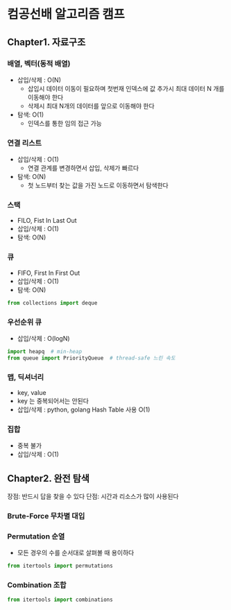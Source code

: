 # 컴공선배 알고리즘 캠프

## Chapter1. 자료구조

### 배열, 벡터(동적 배열)

- 삽입/삭제 : O(N)
    - 삽입시 데이터 이동이 필요하며 첫번재 인덱스에 값 추가시 최대 데이터 N 개를 이동해야 한다
    - 삭제시 최대 N개의 데이터를 앞으로 이동해야 한다
- 탐색: O(1)
    - 인덱스를 통한 임의 접근 가능

### 연결 리스트

- 삽입/삭제 : O(1)
    - 연결 관계를 변경하면서 삽입, 삭제가 빠르다
- 탐색: O(N)
    - 첫 노드부터 찾는 값을 가진 노드로 이동하면서 탐색한다

### 스택

- FILO, Fist In Last Out
- 삽입/삭제 : O(1)
- 탐색: O(N)

### 큐

- FIFO, First In First Out
- 삽입/삭제 : O(1)
- 탐색: O(N)

```python
from collections import deque
```

### 우선순위 큐

- 삽입/삭제 : O(logN)

```python
import heapq  # min-heap
from queue import PriorityQueue  # thread-safe 느린 속도
```

### 맵, 딕셔너리

- key, value
- key 는 중복되어서는 안된다
- 삽입/삭제 : python, golang Hash Table 사용 O(1)

### 집합

- 중복 불가
- 삽입/삭제 : O(1)

## Chapter2. 완전 탐색

장점: 반드시 답을 찾을 수 있다
단점: 시간과 리소스가 많이 사용된다

### Brute-Force 무차별 대입

### Permutation 순열

- 모든 경우의 수를 순서대로 살펴볼 때 용이하다

```python
from itertools import permutations
```

### Combination 조합

```python
from itertools import combinations
```

